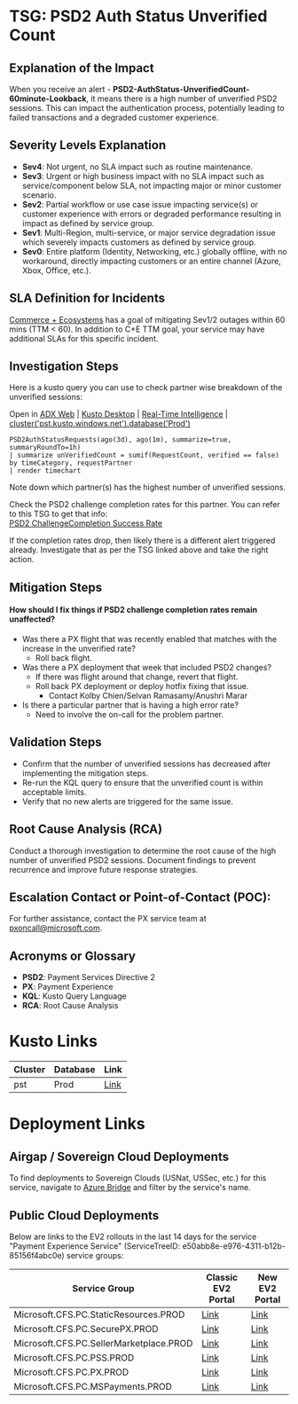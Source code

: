 ﻿TSG: PSD2 Auth Status Unverified Count
======================================

Explanation of the Impact
-------------------------

When you receive an alert - **PSD2-AuthStatus-UnverifiedCount-60minute-Lookback**, it means there is a high number of unverified PSD2 sessions. This can impact the authentication process, potentially leading to failed transactions and a degraded customer experience.

Severity Levels Explanation
---------------------------

*   **Sev4**: Not urgent, no SLA impact such as routine maintenance.
*   **Sev3**: Urgent or high business impact with no SLA impact such as service/component below SLA, not impacting major or minor customer scenario.
*   **Sev2**: Partial workflow or use case issue impacting service(s) or customer experience with errors or degraded performance resulting in impact as defined by service group.
*   **Sev1**: Multi-Region, multi-service, or major service degradation issue which severely impacts customers as defined by service group.
*   **Sev0**: Entire platform (Identity, Networking, etc.) globally offline, with no workaround, directly impacting customers or an entire channel (Azure, Xbox, Office, etc.).

SLA Definition for Incidents
----------------------------

[Commerce + Ecosystems](https://microsoft.sharepoint.com/teams/OSOC1/SitePages/CEN.aspx?ovuser=72f988bf-86f1-41af-91ab-2d7cd011db47%2csivakot%40microsoft.com&OR=Teams-HL&CT=1721845686569&clickparams=eyJBcHBOYW1lIjoiVGVhbXMtRGVza3RvcCIsIkFwcFZlcnNpb24iOiI0OS8yNDA2MjcyNDgxNCIsIkhhc0ZlZGVyYXRlZFVzZXIiOmZhbHNlfQ%3d%3d) has a goal of mitigating Sev1/2 outages within 60 mins (TTM < 60). In addition to C+E TTM goal, your service may have additional SLAs for this specific incident.

Investigation Steps
-------------------

Here is a kusto query you can use to check partner wise breakdown of the unverified sessions:

Open in [ADX Web](https://dataexplorer.azure.com/clusters/pst/databases/Prod?query=H4sIAAAAAAAAA0WNTQrCMBCF955ilil0U11nIfUApRX30UzagElwMiNUPLxprbh7P9%2FjdcNpfxSeBjYsuceHYOaszJjUwVY1LKIJRWQJwZB%2FoWYS%2FPm5TxLtOelmqnbvPwQSL0jeebRtIRj00nmntoc1rOG5MaA1OHPPWMF1BvYBW8M4JpproO%2BiM8QRqZwQRou0UreppB9Khs5RwwAAAA%3D%3D) | [Kusto Desktop](https://pst.kusto.windows.net/Prod?query=H4sIAAAAAAAAA0WNTQrCMBCF955ilil0U11nIfUApRX30UzagElwMiNUPLxprbh7P9%2FjdcNpfxSeBjYsuceHYOaszJjUwVY1LKIJRWQJwZB%2FoWYS%2FPm5TxLtOelmqnbvPwQSL0jeebRtIRj00nmntoc1rOG5MaA1OHPPWMF1BvYBW8M4JpproO%2BiM8QRqZwQRou0UreppB9Khs5RwwAAAA%3D%3D&web=0) | [Real-Time Intelligence](https://msit.fabric.microsoft.com/groups/me/queryworkbenches/querydeeplink?cluster=https://pst.kusto.windows.net/&database=Prod&query=H4sIAAAAAAAAA0WNTQrCMBCF955ilil0U11nIfUApRX30UzagElwMiNUPLxprbh7P9%2FjdcNpfxSeBjYsuceHYOaszJjUwVY1LKIJRWQJwZB%2FoWYS%2FPm5TxLtOelmqnbvPwQSL0jeebRtIRj00nmntoc1rOG5MaA1OHPPWMF1BvYBW8M4JpproO%2BiM8QRqZwQRou0UreppB9Khs5RwwAAAA%3D%3D) | [cluster('pst.kusto.windows.net').database('Prod')](https://dataexplorer.azure.com/clusters/pst/databases/Prod)
```
PSD2AuthStatusRequests(ago(3d), ago(1m), summarize=true, summaryRoundTo=1h)
| summarize unVerifiedCount = sumif(RequestCount, verified == false) by timeCategory, requestPartner
| render timechart
```

Note down which partner(s) has the highest number of unverified sessions.

Check the PSD2 challenge completion rates for this partner. You can refer to this TSG to get that info:  
[PSD2 ChallengeCompletion Success Rate](https://microsoft.sharepoint.com/teams/PaymentExperience/_layouts/OneNote.aspx?id=%2Fteams%2FPaymentExperience%2FSiteAssets%2FPayment%20Experience&wd=target%28LiveSite%2FTSGs.one%7CB6F43CCE-B562-4FFF-B2C6-930873727180%2FPSD2%20ChallengeCompletion%20Success%20Rate%7C4720AA7D-CA61-4D9C-A629-92A5273890EB%2F%29onenote:https://microsoft.sharepoint.com/teams/PaymentExperience/SiteAssets/Payment%20Experience/LiveSite/TSGs.one#PSD2%20ChallengeCompletion%20Success%20Rate&section-id={B6F43CCE-B562-4FFF-B2C6-930873727180}&page-id={4720AA7D-CA61-4D9C-A629-92A5273890EB}&end)

If the completion rates drop, then likely there is a different alert triggered already. Investigate that as per the TSG linked above and take the right action.

Mitigation Steps
----------------

#### How should I fix things if PSD2 challenge completion rates remain unaffected?

*   Was there a PX flight that was recently enabled that matches with the increase in the unverified rate?
    *   Roll back flight.
*   Was there a PX deployment that week that included PSD2 changes?
    *   If there was flight around that change, revert that flight.
    *   Roll back PX deployment or deploy hotfix fixing that issue.
        *   Contact Kolby Chien/Selvan Ramasamy/Anushri Marar
*   Is there a particular partner that is having a high error rate?
    *   Need to involve the on-call for the problem partner.

Validation Steps
----------------

*   Confirm that the number of unverified sessions has decreased after implementing the mitigation steps.
*   Re-run the KQL query to ensure that the unverified count is within acceptable limits.
*   Verify that no new alerts are triggered for the same issue.

Root Cause Analysis (RCA)
-------------------------

Conduct a thorough investigation to determine the root cause of the high number of unverified PSD2 sessions. Document findings to prevent recurrence and improve future response strategies.

Escalation Contact or Point-of-Contact (POC):
---------------------------------------------
For further assistance, contact the PX service team at pxoncall@microsoft.com.

Acronyms or Glossary
--------------------

*   **PSD2**: Payment Services Directive 2
*   **PX**: Payment Experience
*   **KQL**: Kusto Query Language
*   **RCA**: Root Cause Analysis

Kusto Links
===========

| Cluster | Database | Link |  
| - | - | - |  
| pst | Prod | [Link](https://dataexplorer.azure.com/clusters/pst/databases/Prod?query=H4sIAAAAAAAAA0WNTQrCMBCF955ilil0U11nIfUApRX30UzagElwMiNUPLxprbh7P9%2FjdcNpfxSeBjYsuceHYOaszJjUwVY1LKIJRWQJwZB%2FoWYS%2FPm5TxLtOelmqnbvPwQSL0jeebRtIRj00nmntoc1rOG5MaA1OHPPWMF1BvYBW8M4JpproO%2BiM8QRqZwQRou0UreppB9Khs5RwwAAAA%3D%3D)

Deployment Links
================

Airgap / Sovereign Cloud Deployments
------------------------------------

To find deployments to Sovereign Clouds (USNat, USSec, etc.) for this service, navigate to [Azure Bridge](https://bridge.azure.com/#/ReleaseStatus/Latest) and filter by the service's name.

Public Cloud Deployments
------------------------

Below are links to the EV2 rollouts in the last 14 days for the service "Payment Experience Service" (ServiceTreeID: e50abb8e-e976-4311-b12b-85156f4abc0e) service groups:

| Service Group | Classic EV2 Portal | New EV2 Portal |
|---------------|--------------------|----------------|
| Microsoft.CFS.PC.StaticResources.PROD | [Link](https://ev2portal.azure.net/#/?servicegroups=microsoft.staticresources&daterange=14&rolloutinfra=Prod) | [Link](https://ra.ev2portal.azure.net/#/Prod/e50abb8e-e976-4311-b12b-85156f4abc0e/Microsoft.CFS.PC.StaticResources.PROD?dateRange=14) |
| Microsoft.CFS.PC.SecurePX.PROD | [Link](https://ev2portal.azure.net/#/?servicegroups=securepx&daterange=14&rolloutinfra=Prod) | [Link](https://ra.ev2portal.azure.net/#/Prod/e50abb8e-e976-4311-b12b-85156f4abc0e/Microsoft.CFS.PC.SecurePX.PROD?dateRange=14) |
| Microsoft.CFS.PC.SellerMarketplace.PROD | [Link](https://ev2portal.azure.net/#/?servicegroups=microsoft.cfs.pc.sellermarketplace.prod&daterange=14&rolloutinfra=Prod) | [Link](https://ra.ev2portal.azure.net/#/Prod/e50abb8e-e976-4311-b12b-85156f4abc0e/Microsoft.CFS.PC.SellerMarketplace.PROD?dateRange=14) |
| Microsoft.CFS.PC.PSS.PROD | [Link](https://ev2portal.azure.net/#/?servicegroups=pss&daterange=14&rolloutinfra=Prod) | [Link](https://ra.ev2portal.azure.net/#/Prod/e50abb8e-e976-4311-b12b-85156f4abc0e/Microsoft.CFS.PC.PSS.PROD?dateRange=14) |
| Microsoft.CFS.PC.PX.PROD | [Link](https://ev2portal.azure.net/#/?servicegroups=PX&daterange=14&rolloutinfra=Prod) | [Link](https://ra.ev2portal.azure.net/#/Prod/e50abb8e-e976-4311-b12b-85156f4abc0e/Microsoft.CFS.PC.PX.PROD?dateRange=14) |
| Microsoft.CFS.PC.MSPayments.PROD | [Link](https://ev2portal.azure.net/#/?servicegroups=MSPayments&daterange=14&rolloutinfra=Prod) | [Link](https://ra.ev2portal.azure.net/#/Prod/e50abb8e-e976-4311-b12b-85156f4abc0e/Microsoft.CFS.PC.MSPayments.PROD?dateRange=14)